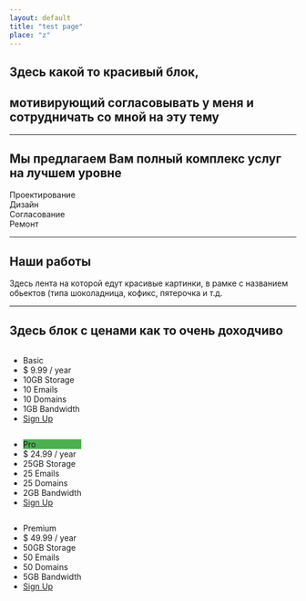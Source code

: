 ```yaml
---
layout: default
title: "test page"
place: "z"
---
```

<div style=" background-image: url(/img/garden.jpg);">
<h2>Здесь какой то красивый блок,<h2> мотивирующий согласовывать у меня и сотрудничать со мной на эту тему
</div>
<hr>
<h2>Мы предлагаем Вам полный комплекс услуг на лучшем уровне</h2>
<div class="flexdiv">
<div class="circle">Проектирование</div>
<div class="circle">Дизайн</div>
<div class="circle">Согласование</div>
<div class="circle">Ремонт</div>
</div>
<hr>
<h2>Наши работы</h2>
Здесь лента на которой едут красивые картинки, в рамке с названием обьектов (типа шоколадница, кофикс, пятерочка  и т.д.
<hr>

<h2>Здесь блок с ценами как то очень доходчиво</h2>

<div class="flexdiv">
<div class="columns">
  <ul class="price">
    <li class="header">Basic</li>
    <li class="grey">$ 9.99 / year</li>
    <li>10GB Storage</li>
    <li>10 Emails</li>
    <li>10 Domains</li>
    <li>1GB Bandwidth</li>
    <li class="grey"><a href="#" class="button">Sign Up</a></li>
  </ul>
</div>

<div class="columns">
  <ul class="price">
    <li class="header" style="background-color:#4CAF50">Pro</li>
    <li class="grey">$ 24.99 / year</li>
    <li>25GB Storage</li>
    <li>25 Emails</li>
    <li>25 Domains</li>
    <li>2GB Bandwidth</li>
    <li class="grey"><a href="#" class="button">Sign Up</a></li>
  </ul>
</div>

<div class="columns">
  <ul class="price">
    <li class="header">Premium</li>
    <li class="grey">$ 49.99 / year</li>
    <li>50GB Storage</li>
    <li>50 Emails</li>
    <li>50 Domains</li>
    <li>5GB Bandwidth</li>
    <li class="grey"><a href="#" class="button">Sign Up</a></li>
  </ul>
</div>
</div>

